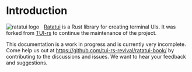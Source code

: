 # Introduction

<img align="left" style="padding-right:10px" src="https://avatars.githubusercontent.com/u/125200832?s=128&v=4" alt="ratatui logo">

[Ratatui](https://github.com/tui-rs-revival/ratatui) is a Rust library for creating terminal UIs. It
was forked from [TUI-rs](https://github.com/fdehau/tui-rs/) to continue the maintenance of the
project.

This documentation is a work in progress and is currently very incomplete. Come help us out at
<https://github.com/tui-rs-revival/ratatui-book/> by contributing to the discussions and issues.
We want to hear your feedback and suggestions.
